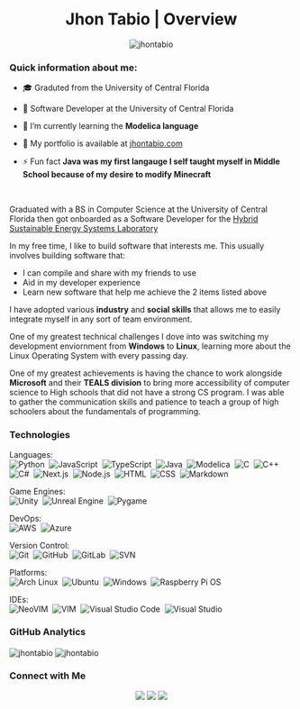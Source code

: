 <h1 id="title" align="center">Jhon Tabio | Overview</h1>

<p id="info_bar" align="center"> 
  <img src="https://komarev.com/ghpvc/?username=jhontabio&label=Profile%20views&color=A020F0&style=flat" alt="jhontabio"/> 
</p>

<div id="quick_info">
  <h3 id="quick_info_title" align="left">Quick information about me:</h3>
  
  <div id="quick_info_body">
    
  - 🎓 Graduted from the University of Central Florida
  
  - 💼 Software Developer at the University of Central Florida
  
  - 🌱 I’m currently learning the **Modelica language**
  
  - 📝 My portfolio is available at [jhontabio.com](https://jhontabio.com "My portfolio page")
  
  - ⚡ Fun fact **Java was my first langauge I self taught myself in Middle School because of my desire to modify Minecraft**
    
  </div>
</div>

</br>

<div id="bio">
  <p id="p_bio">
  
  Graduated with a BS in Computer Science at the University of Central Florida then got onboarded as a Software Developer for the [Hybrid Sustainable Energy Systems Laboratory](https://mae.ucf.edu/TDas/ "HYSES Lab")
    
  In my free time, I like to build software that interests me. This usually involves building software that:
  - I can compile and share with my friends to use
  - Aid in my developer experience
  - Learn new software that help me achieve the 2 items listed above
    
  I have adopted various <strong>industry</strong> and <strong>social skills</strong> that allows me to easily integrate myself in any sort of team environment. 
    
  One of my greatest technical challenges I dove into was switching my development enviornment from <strong>Windows</strong> to <strong>Linux</strong>, learning more about the Linux Operating System with every passing day.
    
  One of my greatest achievements is having the chance to work alongside <strong>Microsoft</strong> and their <strong>TEALS division</strong> to bring more accessibility of computer science to High schools that did not have a strong CS program. I was able to gather the communication skills and patience to teach a group of high schoolers about the fundamentals of programming.
  
  </p>
</div>

### Technologies

Languages:<br>
![Python](https://img.shields.io/badge/-Python-05122A?style=flat&logo=python)&nbsp;
![JavaScript](https://img.shields.io/badge/-JavaScript-05122A?style=flat&logo=javascript)&nbsp;
![TypeScript](https://img.shields.io/badge/-TypeScript-05122A?style=flat&logo=typescript&logoColor=3178c6)&nbsp;
![Java](https://img.shields.io/badge/-Java-05122A?style=flat&logo=Java&logoColor=FFA518)&nbsp;
![Modelica](https://img.shields.io/badge/-Modelica-05122A?style=flat)&nbsp;
![C](https://img.shields.io/badge/-C-05122A?style=flat&logo=C&logoColor=A8B9CC)&nbsp;
![C++](https://img.shields.io/badge/-C++-05122A?style=flat&logo=C%2B%2B&logoColor=00599C)&nbsp;
![C#](https://img.shields.io/badge/-C%23-05122A?style=flat&logo=dotnet&logoColor=5027D5)&nbsp;
![Next.js](https://img.shields.io/badge/-Next.js-05122A?style=flat&logo=nextdotjs)&nbsp;
![Node.js](https://img.shields.io/badge/-Node.js-05122A?style=flat&logo=node.js)&nbsp;
![HTML](https://img.shields.io/badge/-HTML-05122A?style=flat&logo=HTML5)&nbsp;
![CSS](https://img.shields.io/badge/-CSS-05122A?style=flat&logo=css&logoColor=1572B6)&nbsp;
![Markdown](https://img.shields.io/badge/-Markdown-05122A?style=flat&logo=markdown)&nbsp;

Game Engines:<br>
![Unity](https://img.shields.io/badge/-Unity-05122A?style=flat&logo=unity)&nbsp;
![Unreal Engine](https://img.shields.io/badge/-Unreal%20Engine-05122A?style=flat&logo=unrealengine)&nbsp;
![Pygame](https://img.shields.io/badge/-Pygame-05122A?style=flat)&nbsp;

DevOps:<br>
![AWS](https://img.shields.io/badge/-AWS-05122A?style=flat)&nbsp;
![Azure](https://img.shields.io/badge/-Azure-05122A?style=flat)&nbsp;

Version Control:<br>
![Git](https://img.shields.io/badge/-Git-05122A?style=flat&logo=git)&nbsp;
![GitHub](https://img.shields.io/badge/-GitHub-05122A?style=flat&logo=GitHub)&nbsp;
![GitLab](https://img.shields.io/badge/-GitLab-05122A?style=flat&logo=GitLab&logoColor=FAA42D)&nbsp;
![SVN](https://img.shields.io/badge/-SVN-05122A?style=flat&logo=subversion)&nbsp;

Platforms:<br>
![Arch Linux](https://img.shields.io/badge/-Arch%20Linux-05122A?style=flat&logo=arch%20linux)&nbsp;
![Ubuntu](https://img.shields.io/badge/-Ubuntu-05122A?style=flat&logo=ubuntu&logoColor=F47828)&nbsp;
![Windows](https://img.shields.io/badge/-Windows-05122A?style=flat)&nbsp;
![Raspberry Pi OS](https://img.shields.io/badge/-Raspberry%20Pi%20OS-05122A?style=flat&logo=raspberrypi&logoColor=c51d4a)&nbsp;

IDEs:<br>
![NeoVIM](https://img.shields.io/badge/NeoVIM-05122A?style=flat&logo=neovim)&nbsp;
![VIM](https://img.shields.io/badge/VIM-05122A?style=flat&logo=vim)&nbsp;
![Visual Studio Code](https://img.shields.io/badge/-Visual%20Studio%20Code-05122A?style=flat)&nbsp;
![Visual Studio](https://img.shields.io/badge/-Visual%20Studio-05122A?style=flat)&nbsp;

### GitHub Analytics

<div style={display: flex, justify-content: center}>
  <img align="center" src="https://github-readme-stats.vercel.app/api/top-langs?username=jhontabio&show_icons=true&locale=en&layout=compact&custom_title=Language&nbsp;Distribution&size_weight=0.5&count_weight=0.5&theme=dark" alt="jhontabio"/>
  <img align="center" src="https://github-readme-stats.vercel.app/api?username=jhontabio&show_icons=true&locale=en&theme=dark" alt="jhontabio"/>
  <!--&nbsp; <img align="center" src="https://github-readme-streak-stats.herokuapp.com/?user=jhontabio&" alt="jhontabio"/>-->
</div>

### Connect with Me

<div id="connect" align="center">
<a href="https://www.jhontabio.com"><img src="https://img.shields.io/badge/-jhontabio.com-5a4fcf?style=flat&logo=Google-Chrome&logoColor=white"/></a>
<a href="https://linkedin.com/in/jhontabio"><img src="https://img.shields.io/badge/Jhon%20Tabio-663399?style=flat&logo=Linkedin&logoColor=white"/></a>
<a href="mailto:jhontabiocs@gmail.com"><img src="https://img.shields.io/badge/-jhontabiocs@gmail.com-D14836?style=flat&logo=Gmail&logoColor=white"/></a>
</div>
